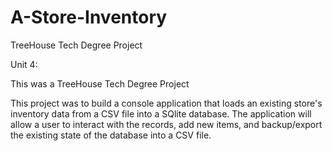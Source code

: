 # A-Store-Inventory

TreeHouse Tech Degree Project

Unit 4:

This was a TreeHouse Tech Degree Project

This project was to build a console application that loads an existing 
store's inventory data from a CSV file into a SQlite database. The application
will allow a user to interact with the records, add new items, and 
backup/export the existing state of the database into a CSV file.
